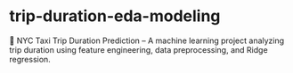 # trip-duration-eda-modeling
🚖 NYC Taxi Trip Duration Prediction – A machine learning project analyzing trip duration using feature engineering, data preprocessing, and Ridge regression.
